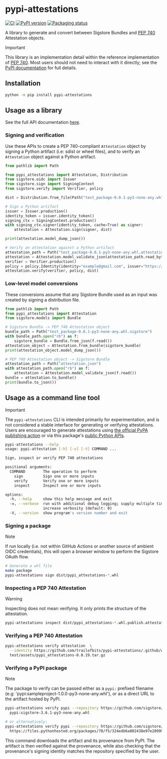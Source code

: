 # pypi-attestations

<!--- BADGES: START --->
[![CI](https://github.com/trailofbits/pypi-attestations/actions/workflows/tests.yml/badge.svg)](https://github.com/trailofbits/pypi-attestations/actions/workflows/tests.yml)
[![PyPI version](https://badge.fury.io/py/pypi-attestations.svg)](https://pypi.org/project/pypi-attestations)
[![Packaging status](https://repology.org/badge/tiny-repos/python:pypi-attestations.svg)](https://repology.org/project/python:pypi-attestations/versions)
<!--- BADGES: END --->

A library to generate and convert between Sigstore Bundles and [PEP 740]
Attestation objects.

> [!IMPORTANT]
> This library is an implementation detail within the reference implementation
> of [PEP 740]. Most users should not need to interact with it directly;
> see the [PyPI documentation] for full details.

## Installation

```bash
python -m pip install pypi-attestations
```

## Usage as a library

See the full API documentation [here].

### Signing and verification

Use these APIs to create a PEP 740-compliant `Attestation` object by signing a Python artifact
(i.e: sdist or wheel files), and to verify an `Attestation` object against a Python artifact.

```python
from pathlib import Path

from pypi_attestations import Attestation, Distribution
from sigstore.oidc import Issuer
from sigstore.sign import SigningContext
from sigstore.verify import Verifier, policy

dist = Distribution.from_file(Path("test_package-0.0.1-py3-none-any.whl"))

# Sign a Python artifact
issuer = Issuer.production()
identity_token = issuer.identity_token()
signing_ctx = SigningContext.production()
with signing_ctx.signer(identity_token, cache=True) as signer:
    attestation = Attestation.sign(signer, dist)

print(attestation.model_dump_json())

# Verify an attestation against a Python artifact
attestation_path = Path("test_package-0.0.1-py3-none-any.whl.attestation")
attestation = Attestation.model_validate_json(attestation_path.read_bytes())
verifier = Verifier.production()
policy = policy.Identity(identity="example@gmail.com", issuer="https://accounts.google.com")
attestation.verify(verifier, policy, dist)
```

### Low-level model conversions

These conversions assume that any Sigstore Bundle used as an input was created
by signing a distribution file.

```python
from pathlib import Path
from pypi_attestations import Attestation
from sigstore.models import Bundle

# Sigstore Bundle -> PEP 740 Attestation object
bundle_path = Path("test_package-0.0.1-py3-none-any.whl.sigstore")
with bundle_path.open("rb") as f:
    sigstore_bundle = Bundle.from_json(f.read())
attestation_object = Attestation.from_bundle(sigstore_bundle)
print(attestation_object.model_dump_json())

# PEP 740 Attestation object -> Sigstore Bundle
attestation_path = Path("attestation.json")
with attestation_path.open("rb") as f:
    attestation = Attestation.model_validate_json(f.read())
bundle = attestation.to_bundle()
print(bundle.to_json())
```

## Usage as a command line tool

> [!IMPORTANT]
> The `pypi-attestations` CLI is intended primarily for
> experimentation, and is not considered a stable interface for
> generating or verifying attestations. Users are encouraged to
> generate attestations using [the official PyPA publishing action]
> or via this package's [public Python APIs].

````bash
pypi-attestations --help
usage: pypi-attestation [-h] [-v] [-V] COMMAND ...

Sign, inspect or verify PEP 740 attestations

positional arguments:
  COMMAND        The operation to perform
    sign         Sign one or more inputs
    verify       Verify one or more inputs
    inspect      Inspect one or more inputs

options:
  -h, --help     show this help message and exit
  -v, --verbose  run with additional debug logging; supply multiple times to
                 increase verbosity (default: 0)
  -V, --version  show program's version number and exit
````

### Signing a package

> [!NOTE]
> If run locally (i.e. not within GitHub Actions or another source of
> ambient OIDC credentials), this will open a browser window to perform
> the Sigstore OAuth flow.

```bash
# Generate a whl file
make package
pypi-attestations sign dist/pypi_attestations-*.whl
```

### Inspecting a PEP 740 Attestation

> [!WARNING]
> Inspecting does not mean verifying. It only prints the structure of
> the attestation.

```bash
pypi-attestations inspect dist/pypi_attestations-*.whl.publish.attestation
```

### Verifying a PEP 740 Attestation

```bash
pypi-attestations verify attestation  \
  --identity https://github.com/trailofbits/pypi-attestations/.github/workflows/release.yml@refs/tags/v0.0.19 \
  test/assets/pypi_attestations-0.0.19.tar.gz
```

### Verifying a PyPI package
> [!NOTE]
> The package to verify can be passed either as a `pypi:` prefixed filename (e.g:
> 'pypi:sampleproject-1.0.0-py3-none-any.whl'), or as a direct URL
> to the artifact hosted by PyPI.
```bash
pypi-attestations verify pypi --repository https://github.com/sigstore/sigstore-python \
  pypi:sigstore-3.6.1-py3-none-any.whl

# or alternatively:
pypi-attestations verify pypi --repository https://github.com/sigstore/sigstore-python \
  https://files.pythonhosted.org/packages/70/f5/324edb6a802438e97e289992a41f81bb7a58a1cda2e49439e7e48896649e/sigstore-3.6.1-py3-none-any.whl
```

This command downloads the artifact and its provenance from PyPI. The artifact 
is then verified against the provenance, while also checking that the provenance's 
signing identity matches the repository specified by the user.


[PEP 740]: https://peps.python.org/pep-0740/

[here]: https://trailofbits.github.io/pypi-attestations

[public Python APIs]: https://trailofbits.github.io/pypi-attestations

[the official PyPA publishing action]: https://github.com/pypa/gh-action-pypi-publish

[PyPI documentation]: https://docs.pypi.org/attestations
